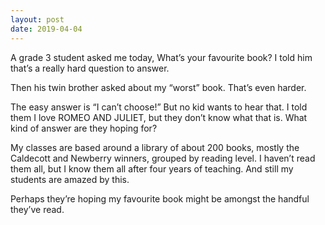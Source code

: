 ```yaml
---
layout: post
date: 2019-04-04
---
```


A grade 3 student asked me today, What’s your favourite book? I told him that’s a really hard question to answer. 

Then his twin brother asked about my “worst” book. That’s even harder. 

The easy answer is “I can’t choose!” But no kid wants to hear that. I told them I love ROMEO AND JULIET, but they don’t know what that is. What kind of answer are they hoping for?

My classes are based around a library of about 200 books, mostly the Caldecott and Newberry winners, grouped by reading level. I haven’t read them all, but I know them all after four years of teaching. And still my students are amazed by this. 

Perhaps they’re hoping my favourite book might be amongst the handful they’ve read. 
